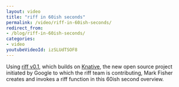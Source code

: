 ```yaml
---
layout: video
title: "riff in 60ish seconds"
permalink: /video/riff-in-60ish-seconds/
redirect_from:
- /blog/riff-in-60ish-seconds/
categories:
- video
youtubeVideoId: izSLUdTSOF8
---
```


Using [riff v0.1](https://projectriff.io/blog/announcing-riff-0-1-0-on-Knative/), which builds on [Knative](https://github.com/knative/docs), the new open source project initiated by Google to which the riff team is contributing, Mark Fisher creates and invokes a riff function in this 60ish second overview.
